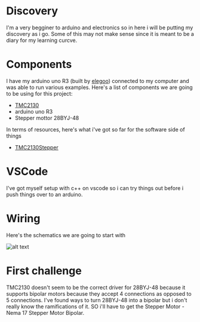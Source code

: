 # Discovery

I'm a very begginer to arduino and electronics so in here i will be putting my discovery as i go.
Some of this may not make sense since it is meant to be a diary for my learning curcve.

# Components

I have my arduino uno R3 (built by [elegoo](https://www.elegoo.com)) connected to my computer and
was able to run various examples. Here's a list of components we are going to be using for this project:

* [TMC2130](https://www.trinamic.com/fileadmin/assets/Products/ICs_Documents/TMC2130_datasheet.pdf)
* arduino uno R3
* Stepper mottor 28BYJ-48

In terms of resources, here's what i've got so far for the software side of things

* [TMC2130Stepper](https://platformio.org/lib/show/1493/TMC2130Stepper/examples)

# VSCode

I've got myself setup with c++ on vscode so i can try things out before i push things over to
an arduino.

# Wiring

Here's the schematics we are going to start with

![alt text][tmc2130Img]

# First challenge

TMC2130 doesn't seem to be the correct driver for 28BYJ-48 because it supports
bipolar motors because they accept 4 connections as opposed to 5 connections.
I've found ways to turn 28BYJ-48 into a bipolar but i don't really know
the ramifications of it. SO i'll have to get the Stepper Motor - Nema 17 Stepper
Motor Bipolar.


[tmc2130Img]: https://raw.githubusercontent.com/opposite-bracket/arduino-motor-rotator/master/imgs/tmc2130-schematics.jpg "TMC2130 schematics"